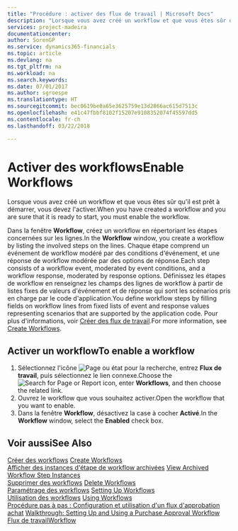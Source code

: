 ```yaml
---
title: "Procédure : activer des flux de travail | Microsoft Docs"
description: "Lorsque vous avez créé un workflow et que vous êtes sûr qu'il est prêt à démarrer, vous devez l'activer."
services: project-madeira
documentationcenter: 
author: SorenGP
ms.service: dynamics365-financials
ms.topic: article
ms.devlang: na
ms.tgt_pltfrm: na
ms.workload: na
ms.search.keywords: 
ms.date: 07/01/2017
ms.author: sgroespe
ms.translationtype: HT
ms.sourcegitcommit: bec0619be0a65e3625759e13d2866ac615d7513c
ms.openlocfilehash: e41c47fbbf8102f15207e9108352074f45597dd5
ms.contentlocale: fr-ch
ms.lasthandoff: 03/22/2018

---
```

# <a name="enable-workflows"></a><span data-ttu-id="60689-103">Activer des workflows</span><span class="sxs-lookup"><span data-stu-id="60689-103">Enable Workflows</span></span>
<span data-ttu-id="60689-104">Lorsque vous avez créé un workflow et que vous êtes sûr qu'il est prêt à démarrer, vous devez l'activer.</span><span class="sxs-lookup"><span data-stu-id="60689-104">When you have created a workflow and you are sure that it is ready to start, you must enable the workflow.</span></span>  

 <span data-ttu-id="60689-105">Dans la fenêtre **Workflow**, créez un workflow en répertoriant les étapes concernées sur les lignes.</span><span class="sxs-lookup"><span data-stu-id="60689-105">In the **Workflow** window, you create a workflow by listing the involved steps on the lines.</span></span> <span data-ttu-id="60689-106">Chaque étape comprend un événement de workflow modéré par des conditions d'événement, et une réponse de workflow modérée par des options de réponse.</span><span class="sxs-lookup"><span data-stu-id="60689-106">Each step consists of a workflow event, moderated by event conditions, and a workflow response, moderated by response options.</span></span> <span data-ttu-id="60689-107">Définissez les étapes de workflow en renseignez les champs des lignes de workflow à partir de listes fixes de valeurs d'événement et de réponse qui sont les scénarios pris en charge par le code d'application.</span><span class="sxs-lookup"><span data-stu-id="60689-107">You define workflow steps by filling fields on workflow lines from fixed lists of event and response values representing scenarios that are supported by the application code.</span></span> <span data-ttu-id="60689-108">Pour plus d'informations, voir [Créer des flux de travail](across-how-to-create-workflows.md).</span><span class="sxs-lookup"><span data-stu-id="60689-108">For more information, see [Create Workflows](across-how-to-create-workflows.md).</span></span>  

## <a name="to-enable-a-workflow"></a><span data-ttu-id="60689-109">Activer un workflow</span><span class="sxs-lookup"><span data-stu-id="60689-109">To enable a workflow</span></span>  
1.  <span data-ttu-id="60689-110">Sélectionnez l'icône ![Page ou état pour la recherche](media/ui-search/search_small.png "icône Page ou état pour la recherche"), entrez **Flux de travail**, puis sélectionnez le lien connexe.</span><span class="sxs-lookup"><span data-stu-id="60689-110">Choose the ![Search for Page or Report](media/ui-search/search_small.png "Search for Page or Report icon") icon, enter **Workflows**, and then choose the related link.</span></span>  
2.  <span data-ttu-id="60689-111">Ouvrez le workflow que vous souhaitez activer.</span><span class="sxs-lookup"><span data-stu-id="60689-111">Open the workflow that you want to enable.</span></span>  
3.  <span data-ttu-id="60689-112">Dans la fenêtre **Workflow**, désactivez la case à cocher **Activé**.</span><span class="sxs-lookup"><span data-stu-id="60689-112">In the **Workflow** window, select the **Enabled** check box.</span></span>  

## <a name="see-also"></a><span data-ttu-id="60689-113">Voir aussi</span><span class="sxs-lookup"><span data-stu-id="60689-113">See Also</span></span>  
 <span data-ttu-id="60689-114">[Créer des workflows](across-how-to-create-workflows.md) </span><span class="sxs-lookup"><span data-stu-id="60689-114">[Create Workflows](across-how-to-create-workflows.md) </span></span>  
 <span data-ttu-id="60689-115">[Afficher des instances d'étape de workflow archivées](across-how-to-view-archived-workflow-step-instances.md) </span><span class="sxs-lookup"><span data-stu-id="60689-115">[View Archived Workflow Step Instances](across-how-to-view-archived-workflow-step-instances.md) </span></span>  
 <span data-ttu-id="60689-116">[Supprimer des workflows](across-how-to-delete-workflows.md) </span><span class="sxs-lookup"><span data-stu-id="60689-116">[Delete Workflows](across-how-to-delete-workflows.md) </span></span>  
 <span data-ttu-id="60689-117">[Paramétrage des workflows](across-set-up-workflows.md) </span><span class="sxs-lookup"><span data-stu-id="60689-117">[Setting Up Workflows](across-set-up-workflows.md) </span></span>  
 <span data-ttu-id="60689-118">[Utilisation des workflows](across-use-workflows.md) </span><span class="sxs-lookup"><span data-stu-id="60689-118">[Using Workflows](across-use-workflows.md) </span></span>  
 <span data-ttu-id="60689-119">[Procédure pas à pas : Configuration et utilisation d'un flux d'approbation achat](walkthrough-setting-up-and-using-a-purchase-approval-workflow.md) </span><span class="sxs-lookup"><span data-stu-id="60689-119">[Walkthrough: Setting Up and Using a Purchase Approval Workflow](walkthrough-setting-up-and-using-a-purchase-approval-workflow.md) </span></span>  
 [<span data-ttu-id="60689-120">Flux de travail</span><span class="sxs-lookup"><span data-stu-id="60689-120">Workflow</span></span>](across-workflow.md)   

